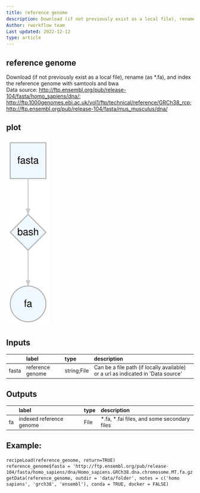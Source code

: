 ```yaml
---
title: reference genome
description: Download (if not previously exist as a local file), rename (as *.fa), and index the reference genome with samtools and bwa
Author: rworkflow team
Last updated: 2022-12-12
type: article
---
```

## reference genome
Download (if not previously exist as a local file), rename (as *.fa), and index the reference genome with samtools and bwa<br>Data source: <http://ftp.ensembl.org/pub/release-104/fasta/homo_sapiens/dna/>; <http://ftp.1000genomes.ebi.ac.uk/vol1/ftp/technical/reference/GRCh38_rcp>; <http://ftp.ensembl.org/pub/release-104/fasta/mus_musculus/dna/>
## plot
![## reference genome](/plots/reference_genome.svg)
## Inputs
|      |label            |type        |description                                                                      |
|:-----|:----------------|:-----------|:--------------------------------------------------------------------------------|
|fasta |reference genome |string;File |Can be a file path (if locally available) or a url as indicated in 'Data source' |
## Outputs
|   |label                    |type |description                                 |
|:--|:------------------------|:----|:-------------------------------------------|
|fa |indexed reference genome |File |*.fa, *.fai files, and some secondary files |
## Example:
```
recipeLoad(reference_genome, return=TRUE)
reference_genome$fasta = 'http://ftp.ensembl.org/pub/release-104/fasta/homo_sapiens/dna/Homo_sapiens.GRCh38.dna.chromosome.MT.fa.gz'
getData(reference_genome, outdir = 'data/folder', notes = c('homo sapiens', 'grch38', 'ensembl'), conda = TRUE, docker = FALSE)
```

